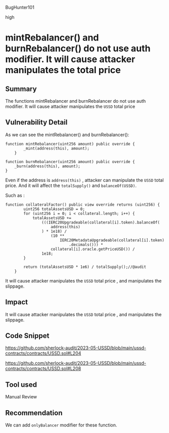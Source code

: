 BugHunter101

high

# mintRebalancer() and burnRebalancer() do not use auth modifier. It will cause attacker manipulates the total price

## Summary

The functions mintRebalancer and burnRebalancer do not use auth modifier. It will cause attacker manipulates the `USSD` total price

## Vulnerability Detail

As we can see the mintRebalancer() and burnRebalancer():

```solidity
function mintRebalancer(uint256 amount) public override {
        _mint(address(this), amount);
    }

function burnRebalancer(uint256 amount) public override {
    _burn(address(this), amount);
}
```
Even if the address is `address(this)` , attacker can manipulate the `USSD` total price. And it will affect the `totalSupply()` and `balanceOf(USSD)`. 

Such as : 
```solidity
function collateralFactor() public view override returns (uint256) {
        uint256 totalAssetsUSD = 0;
        for (uint256 i = 0; i < collateral.length; i++) {
            totalAssetsUSD +=
                (((IERC20Upgradeable(collateral[i].token).balanceOf(
                    address(this)
                ) * 1e18) /
                    (10 **
                        IERC20MetadataUpgradeable(collateral[i].token)
                            .decimals())) *
                    collateral[i].oracle.getPriceUSD()) /
                1e18;
        }

        return (totalAssetsUSD * 1e6) / totalSupply();//@audit 
    }
```
It will cause attacker manipulates the `USSD` total price , and  manipulates the slippage.

## Impact

It will cause attacker manipulates the `USSD` total price , and  manipulates the slippage.

## Code Snippet

https://github.com/sherlock-audit/2023-05-USSD/blob/main/ussd-contracts/contracts/USSD.sol#L204

https://github.com/sherlock-audit/2023-05-USSD/blob/main/ussd-contracts/contracts/USSD.sol#L208

## Tool used

Manual Review

## Recommendation

We can add `onlyBalancer` modifier for these function.
